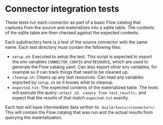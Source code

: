 # Connector integration tests

These tests run each connector as part of a basic Flow catalog that captures from the source and
materializes into a sqlite table. The contents of the sqlite table are then checked against the
expected contents.

Each subdirectory here is a test of the source connector with the same name. Each test directory
must contain the following files:

- `setup.sh`: Executed to setup the test. This script is expected to export the env variables
  `CONNECTOR_CONFIG` and `RESOURCE`, which are used to generate the Flow catalog yaml.
  Can also export other env variables, for example so it can track things that need to be cleaned
  up.
- `cleanup.sh`: Cleans up any test resources. Can read any variables exported by `setup.sh` so it
  knows what to cleanup.
- `expected.txt`: The expected contents of the materialized table. The tests will execute the query:
  `select id, canary from test_results;` and expect that the results of that match `expected.txt`
  exactly.

Each test will have intermediate data written to `.build/tests/<connector>/`. This will contain the
Flow catalog that was run and the actual results from querying the materialization.

